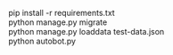 
pip install -r requirements.txt   
python manage.py migrate  
python manage.py loaddata test-data.json  
python autobot.py  